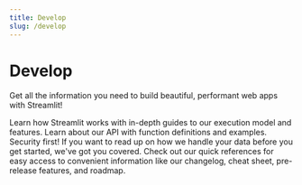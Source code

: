 ```yaml
---
title: Develop
slug: /develop
---
```


# Develop

Get all the information you need to build beautiful, performant web apps with Streamlit!

<InlineCalloutContainer>
    <InlineCallout
        color="indigo-70"
        icon="book"
        bold="Concepts."
        href="/develop/concepts"
    >Learn how Streamlit works with in-depth guides to our execution model and features.</InlineCallout>
    <InlineCallout
        color="indigo-70"
        icon="list"
        bold="API reference."
        href="/develop/api-reference"
    >Learn about our API with function definitions and examples.</InlineCallout>
    <InlineCallout
        color="indigo-70"
        icon="auto_awesome"
        bold="Tutorials."
        href="/develop/tutorials"
    >Security first! If you want to read up on how we handle your data before you get started, we've got you covered.</InlineCallout>
    <InlineCallout
        color="indigo-70"
        icon="bolt"
        bold="Quick references."
        href="/develop/quick-reference"
    >Check out our quick references for easy access to convenient information like our changelog, cheat sheet, pre-release features, and roadmap.</InlineCallout>
</InlineCalloutContainer>
